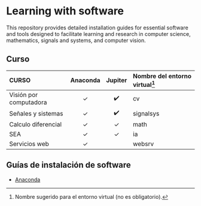 # Learning with software
This repository provides detailed installation guides for essential software and tools designed to facilitate learning and research in computer science, mathematics, signals and systems, and computer vision. 

## Curso



| CURSO                     | Anaconda           | Jupiter   | Nombre del entorno virtual[^1]  |
| :------------------------ | :----------------: | :-------: | :------------------------------ |
| Visión por computadora    | ✓ | :heavy_check_mark:      | cv                             |
| Señales y sistemas        | ✓ | :heavy_check_mark: | signalsys                      |
| Calculo diferencial       | ✓ | ✓ | math                           |
| SEA                       | ✓ | ✓ | ia                             |
| Servicios web             | ✓ |  | websrv                         |

[^1]: Nombre sugerido para el entorno virtual (no es obligatorio).

## Guías de instalación de software

- [Anaconda](guides/conda/conda-install.md)
